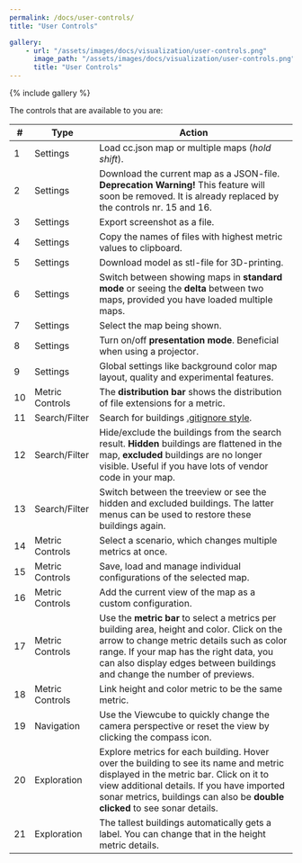 ```yaml
---
permalink: /docs/user-controls/
title: "User Controls"

gallery:
    - url: "/assets/images/docs/visualization/user-controls.png"
      image_path: "/assets/images/docs/visualization/user-controls.png"
      title: "User Controls"
---
```


{% include gallery %}

The controls that are available to you are:

| #   | Type            | Action                                                                                                                                                                                                                                                           |
| --- | --------------- | ---------------------------------------------------------------------------------------------------------------------------------------------------------------------------------------------------------------------------------------------------------------- |
| 1   | Settings        | Load cc.json map or multiple maps (_hold shift_).                                                                                                                                                                                                                |
| 2   | Settings        | Download the current map as a JSON-file. **Deprecation Warning!** This feature will soon be removed. It is already replaced by the controls nr. 15 and 16.                                                                                                       |
| 3   | Settings        | Export screenshot as a file.                                                                                                                                                                                                                                     |
| 4   | Settings        | Copy the names of files with highest metric values to clipboard.                                                                                                                                                                                                 |
| 5   | Settings        | Download model as stl-file for 3D-printing.                                                                                                                                                                                                                      |
| 6   | Settings        | Switch between showing maps in **standard mode** or seeing the **delta** between two maps, provided you have loaded multiple maps.                                                                                                                               |
| 7   | Settings        | Select the map being shown.                                                                                                                                                                                                                                      |
| 8   | Settings        | Turn on/off **presentation mode**. Beneficial when using a projector.                                                                                                                                                                                            |
| 9   | Settings        | Global settings like background color map layout, quality and experimental features.                                                                                                                                                                             |
| 10  | Metric Controls | The **distribution bar** shows the distribution of file extensions for a metric.                                                                                                                                                                                 |
| 11  | Search/Filter   | Search for buildings [.gitignore style](https://git-scm.com/docs/gitignore).                                                                                                                                                                                     |
| 12  | Search/Filter   | Hide/exclude the buildings from the search result. **Hidden** buildings are flattened in the map, **excluded** buildings are no longer visible. Useful if you have lots of vendor code in your map.                                                              |
| 13  | Search/Filter   | Switch between the treeview or see the hidden and excluded buildings. The latter menus can be used to restore these buildings again.                                                                                                                             |
| 14  | Metric Controls | Select a scenario, which changes multiple metrics at once.                                                                                                                                                                                                       |
| 15  | Metric Controls | Save, load and manage individual configurations of the selected map.                                                                                                                                                                                             |
| 16  | Metric Controls | Add the current view of the map as a custom configuration.                                                                                                                                                                                                       |
| 17  | Metric Controls | Use the **metric bar** to select a metrics per building area, height and color. Click on the arrow to change metric details such as color range. If your map has the right data, you can also display edges between buildings and change the number of previews. |
| 18  | Metric Controls | Link height and color metric to be the same metric.                                                                                                                                                                                                              |
| 19  | Navigation      | Use the Viewcube to quickly change the camera perspective or reset the view by clicking the compass icon.                                                                                                                                                        |
| 20  | Exploration     | Explore metrics for each building. Hover over the building to see its name and metric displayed in the metric bar. Click on it to view additional details. If you have imported sonar metrics, buildings can also be **double clicked** to see sonar details.    |
| 21  | Exploration     | The tallest buildings automatically gets a label. You can change that in the height metric details.                                                                                                                                                              |
